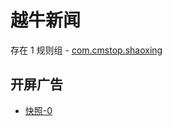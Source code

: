 # 越牛新闻

存在 1 规则组 - [com.cmstop.shaoxing](/src/apps/com.cmstop.shaoxing.ts)

## 开屏广告

- [快照-0](https://i.gkd.li/import/13611775)
